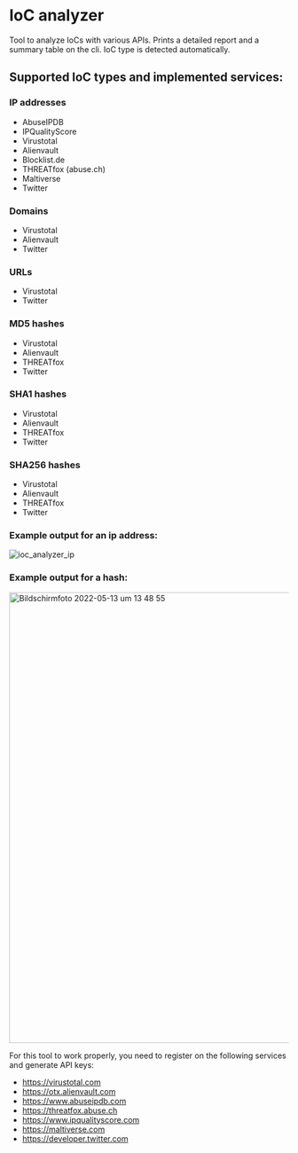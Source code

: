 # IoC analyzer

Tool to analyze IoCs with various APIs. Prints a detailed report and a summary table on the cli.
IoC type is detected automatically.
## Supported IoC types and implemented services:
### IP addresses
 - AbuseIPDB
 - IPQualityScore
 - Virustotal
 - Alienvault
 - Blocklist.de
 - THREATfox (abuse.ch)
 - Maltiverse
 - Twitter
### Domains
 - Virustotal
 - Alienvault
 - Twitter
### URLs
 - Virustotal
 - Twitter
### MD5 hashes
 - Virustotal
 - Alienvault
 - THREATfox
 - Twitter
### SHA1 hashes
 - Virustotal
 - Alienvault
 - THREATfox
 - Twitter
### SHA256 hashes
 - Virustotal
 - Alienvault
 - THREATfox
 - Twitter

### Example output for an ip address:
![ioc_analyzer_ip](https://user-images.githubusercontent.com/44299200/164914835-2a94df99-9754-4866-b1d1-59915b953665.png)

### Example output for a hash:
<img width="813" alt="Bildschirmfoto 2022-05-13 um 13 48 55" src="https://user-images.githubusercontent.com/44299200/168277208-960c7d5e-fcde-459e-b279-4fcdad2e5001.png">


For this tool to work properly, you need to register on the following services and generate API keys:
- https://virustotal.com
- https://otx.alienvault.com
- https://www.abuseipdb.com
- https://threatfox.abuse.ch
- https://www.ipqualityscore.com
- https://maltiverse.com
- https://developer.twitter.com
